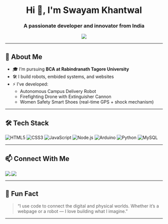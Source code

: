 <h1 align="center">Hi 👋, I'm Swayam Khantwal</h1>
<h3 align="center">A passionate developer and innovator from India</h3>

<p align="center">
  <img src="https://readme-typing-svg.demolab.com/?lines=Web+Developer;IoT+Innovator;Electronics+Hacker;Open+Source+Enthusiast&center=true&width=500&height=45&color=00bfff&vCenter=true&size=22" />
</p>

---

## 🚀 About Me

- 🎓 I’m pursuing **BCA at Rabindranath Tagore University**
- 🛠️ I build robots, embided systems, and websites
- ⚡ I’ve developed:
  - Autonomous Campus Delivery Robot
  - Firefighting Drone with Extinguisher Cannon
  - Women Safety Smart Shoes (real-time GPS + shock mechanism)
---

## 🛠️ Tech Stack

![HTML5](https://img.shields.io/badge/html5-%23E34F26.svg?style=flat&logo=html5&logoColor=white)
![CSS3](https://img.shields.io/badge/css3-%231572B6.svg?style=flat&logo=css3&logoColor=white)
![JavaScript](https://img.shields.io/badge/-JavaScript-black?style=flat&logo=javascript)
![Node.js](https://img.shields.io/badge/node.js-6DA55F?style=flat&logo=node.js&logoColor=white)
![Arduino](https://img.shields.io/badge/Arduino-00979D.svg?style=flat&logo=Arduino&logoColor=white)
![Python](https://img.shields.io/badge/python-%2314354C.svg?style=flat&logo=python&logoColor=white)
![MySQL](https://img.shields.io/badge/mysql-%2300f.svg?style=flat&logo=mysql&logoColor=white)

---

## 📫 Connect With Me

<p align="left">
  <a href="swayamkhantwal225@gail.com">
    <img align="center" src="https://img.shields.io/badge/Gmail-red?logo=gmail&logoColor=white" />
  </a>
  <a href="https://github.com/swayam7024">
    <img align="center" src="https://img.shields.io/badge/GitHub-black?logo=github&logoColor=white" />
  </a>
</p>

---

## 🧠 Fun Fact

> “I use code to connect the digital and physical worlds. Whether it’s a webpage or a robot — I love building what I imagine.”

---

